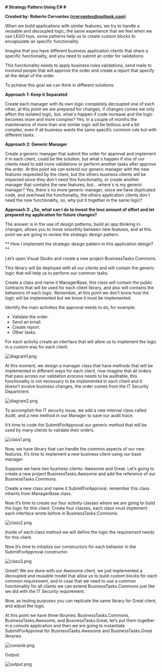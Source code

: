 ﻿**# Strategy Pattern Using C# #**

**Created by: Roberto Cervantes (rcervantes@outlook.com)**

When we build applications with similar features, we try to handle a reusable and decoupled logic, the same experience that we feel when we use LEGO toys, some patterns help us to create custom blocks to encapsulate an specific functionality.

Imagine that you have different business application clients that share a specific functionality, and you need to submit an order for validations.

This functionality needs to apply business rules validations, send mails to involved people that will approve the order and create a report that specify all the detail of the order.

To achieve this goal we can think in different solutions:

**Approach 1: Keep it Separated**

Create each manager with its own logic completely decoupled one of each other, at this point we are prepared for changes, if changes comes we only affect the isolated logic, but, what´s happen if code increase and the logic becomes more and more complex? Yes, in a couple of months the maintenance of more than one similar logic will be tedious and a bit complex, even if all business wants the same specific common rule but with different tasks.

**Approach 2: Generic Manager**

Create a generic manager that submit the order for approval and implement it in each client, could be the solution, but what´s happen if one of our clients need to add more validations or perform another tasks after approve the order. At this point we can extend our generic manager with the new features requested by the client, but the others business clients will be impacted since they don´t need this functionality, or create another manager that contains the new features, but… where´s is my generic manager? Yes, there´s no more generic manager, since we have duplicated code, and overhead the functionality, the others application clients don´t need the new functionality, so, why put it together in the same logic?

**Approach 3: ¿So, what can I do to invest the less amount of effort and let prepared my application for future changes?**

The answer is in the use of design patterns, build an app thinking in changes, allows you to move smoothly between new features, and at this point we are going to review the strategic design pattern.

** How I implement the strategic design pattern in this application design?**

Let’s open Visual Studio and create a new project BusinessTasks.Commons.

This library will be deployed with all our clients and will contain the generic logic that will help us to perform our common tasks.

Create a class and name it ManagerBase, this class will contain the public contracts that will be used for each client library, and also will contains the behaviors of each logic. Remember, at this point we don’t know how the logic will be implemented but we know it must be implemented.

Identify the main activities the approval needs to do, for example:

   * Validate the order.
   * Send an email.
   * Create report.
   * Other tasks. 

For each activity create an interface that will allow us to implement the logic in a custom way for each client.

![diagram1.png](https://raw.github.com/rcervantes-dev/strategy-pattern-in-csharp/master/images/diagram1.png)

At this moment, we design a manager class that have methods that will be implemented in different ways for each client, now imagine that all orders that pass across our validation process needs to be auditable, this functionality is not necessary to be implemented in each client and it doesn’t involve business changes, the order comes from the IT Security Department.

![diagram2.png](https://raw.github.com/rcervantes-dev/strategy-pattern-in-csharp/master/images/diagram2.png)

To accomplish the IT security issue, we add a new internal class called Audit, and a new method in our Manager to save our audit trace.

It’s time to code the SubmitForApproval our generic method that will be used by many clients to validate their orders.

![class1.png](https://raw.github.com/rcervantes-dev/strategy-pattern-in-csharp/master/images/class1.png)

Now, we have library that can handle the common aspects of our new features. It’s time to implement a new business client using our base manager.

Suppose we have two business clients: Awesome and Great. Let’s going to create a new project BusinessTasks.Awesome and add the reference of our BusinessTasks.Commons.

Create a new class and name it SubmitForApproval, remember this class inherits from ManagerBase class.

Now it’s time to create our four activity classes where we are going to build the logic for this client. Create four classes, each class must implement each interface wrote before in BusinessTasks.Commons.

![class2.png](https://raw.github.com/rcervantes-dev/strategy-pattern-in-csharp/master/images/class2.png)

Inside of each class method we will define the logic the requirement needs for this client.

Now it’s time to initialize our constructors for each behavior in the SubmitForApproval constructor.

![class3.png](https://raw.github.com/rcervantes-dev/strategy-pattern-in-csharp/master/images/class3.png)

Great!! We are done with our Awesome client, we just implemented a decoupled and reusable model that allow us to build custom blocks for each common requirement, and in case that we need to use a common functionality for all clients we can extend BusinessTasks.Commons just like we did with the IT Security requirement.

Now, as testing purposes you can replicate the same library for Great client, and adjust the logic.

At this point we have three libraries: BusinessTasks.Commons, BusinessTasks.Awesome, and BusinessTasks.Great, let’s put them together in a console application and then we are going to instantiate SubmitForApproval for BusinessTasks.Awesome and BusinessTasks.Great libraries.

![console.png](https://raw.github.com/rcervantes-dev/strategy-pattern-in-csharp/master/images/console.png)

Output:

![output.png](https://raw.github.com/rcervantes-dev/strategy-pattern-in-csharp/master/images/output.png)
